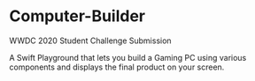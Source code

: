 # Computer-Builder
 WWDC 2020 Student Challenge Submission

A Swift Playground that lets you build a Gaming PC using various components and displays the final product on your screen.
